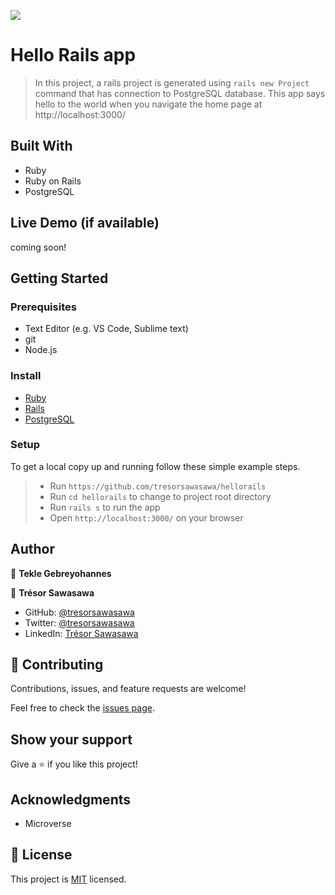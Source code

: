 ![](https://img.shields.io/badge/Microverse-blueviolet)

# Hello Rails app

> In this project, a rails project is generated using `rails new Project` command that has connection to PostgreSQL database. This app says hello to the world when you navigate the home page at http://localhost:3000/


## Built With

- Ruby
- Ruby on Rails
- PostgreSQL

## Live Demo (if available)

 coming soon!


## Getting Started

### Prerequisites
- Text Editor (e.g. VS Code, Sublime text)
- git
- Node.js

### Install
- [Ruby](https://www.geeksforgeeks.org/ruby-for-beginners/)
- [Rails](https://guides.rubyonrails.org/v5.0/getting_started.html)
- [PostgreSQL](https://www.postgresql.org/download/)

### Setup

To get a local copy up and running follow these simple example steps.

> - Run `https://github.com/tresorsawasawa/hellorails`
> - Run `cd hellorails` to change to project root directory
> - Run `rails s` to run the app
> - Open `http://localhost:3000/` on your browser

## Author

👤 **Tekle Gebreyohannes**

👤 **Trésor Sawasawa**

- GitHub: [@tresorsawasawa](https://github.com/tresorsawasawa)
- Twitter: [@tresorsawasawa](https://twitter.com/TresorSawasawa)
- LinkedIn: [Trésor Sawasawa](https://www.linkedin.com/in/tresor-sawasawa/)

## 🤝 Contributing

Contributions, issues, and feature requests are welcome!

Feel free to check the [issues page](https://github.com/tresorsawasawa/hellorails/issues).

## Show your support

Give a ⭐️ if you like this project!

## Acknowledgments

- Microverse

## 📝 License

This project is [MIT](./MIT.md) licensed.